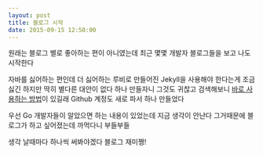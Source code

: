 ```yaml
---
layout: post
title: 블로그 시작
date: 2015-09-15 12:50:00
---
```

원래는 블로그 별로 좋아하는 편이 아니였는데 최근 몇몇 개발자 블로그들을 보고 나도 시작한다

자바를 싫어하는 편인데 더 싫어하는 루비로 만들어진 Jekyll을 사용해야 한다는게 조금 싫긴 하지만 딱히 별다른 대안이 없다
하나 만들자니 그것도 귀찮고 검색해보니 [바로 사용하는 방법](http://ilmol.com/2015/01/Jekyll,Git%20%EC%9D%84%20%EB%AA%B0%EB%9D%BC%EB%8F%84%20%EB%AC%B4%EB%A3%8C%20Github%20Pages%20%EC%A6%90%EA%B8%B0%EA%B8%B0.html)이 있길래 Github 계정도 새로 파서 하나 만들었다

우선 Go 개발자들이 알았으면 하는 내용이 있었는데 지금 생각이 안난다
그거때문에 블로그가 하고 싶어졌는데 까먹다니 부들부들

생각 날때마다 하나씩 써봐야겠다 블로그 재미쪙!
